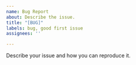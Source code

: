 ```yaml
---
name: Bug Report
about: Describe the issue.
title: "[BUG]"
labels: bug, good first issue
assignees: ''

---
```


Describe your issue and how you can reproduce it.
